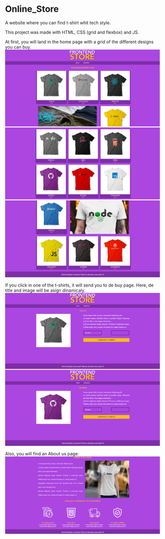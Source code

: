 # Online_Store
A website where you can find t-shirt whit tech style.

This project was made with HTML, CSS (grid and flexbox) and JS.

At first, you will land in the home page with a grid of the different designs you can buy.
![home first](Online_Store/img/homeFirst.PNG)
![home second](Online_Store/img/homeSecond.PNG)
![home final](Online_Store/img/homeFinal.PNG)

If you click in one of the t-shirts, it will send you to de buy page. Here, de title and image will be asign dinamicaly.
![buy page with vue](Online_Store/img/buyVue.PNG)
![buy page with githubg](Online_Store/img/buyGithub.PNG)

Also, you will find an About us page.
![about us](Online_Store/img/aboutUS.PNG)
